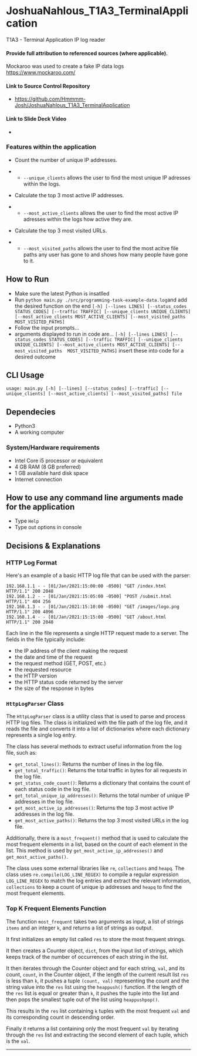 # JoshuaNahlous_T1A3_TerminalApplication
 T1A3 - Terminal Application IP log reader

#### Provide full attribution to referenced sources (where applicable).
Mockaroo was used to create a fake IP data logs https://www.mockaroo.com/

#### Link to Source Control Repository
* https://github.com/Hmmmm-Josh/JoshuaNahlous_T1A3_TerminalApplication

#### Link to Slide Deck Video
* 

### Features within the application
* Count the number of unique IP addresses.
* * `--unique_clients` allows the user to find the most unique IP adresses within the logs.

* Calculate the top 3 most active IP addresses.
* * `--most_active_clients` allows the user to find the most active IP adresses within the logs how active they are.


* Calculate the top 3 most visited URLs.
* * `--most_visited_paths` allows the user to find the most acitve file paths any user has gone to and shows how many people have gone to it.




## How to Run
* Make sure the latest Python is insatlled
* Run `python main.py ./src/programming-task-example-data.log`and add the desired function on the end `[-h] [--lines LINES] [--status_codes STATUS_CODES] [--traffic TRAFFIC] [--unique_clients UNIQUE_CLIENTS] [--most_active_clients MOST_ACTIVE_CLIENTS] [--most_visited_paths  MOST_VISITED_PATHS]`
* Follow the input prompts...
* arguments displayed to run in code are... `[-h] [--lines LINES] [--status_codes STATUS_CODES] [--traffic TRAFFIC] [--unique_clients UNIQUE_CLIENTS] [--most_active_clients MOST_ACTIVE_CLIENTS] [--most_visited_paths  MOST_VISITED_PATHS]` insert these into code for a desired outcome

## CLI Usage
```
usage: main.py [-h] [--lines] [--status_codes] [--traffic] [--unique_clients] [--most_active_clients] [--most_visited_paths] file
```

## Dependecies
* Python3
* A working computer
### System/Hardware requirements 
* Intel Core i5 processor or equivalent
* 4 GB RAM (8 GB preferred)
* 1 GB available hard disk space
* Internet connection

## How to use any command line arguments made for the application
* Type `Help`
* Type out options in console



## Decisions & Explanations

### HTTP Log Format

Here's an example of a basic HTTP log file that can be used with the parser:

```
192.168.1.1 - - [01/Jan/2021:15:00:00 -0500] "GET /index.html HTTP/1.1" 200 2048
192.168.1.2 - - [01/Jan/2021:15:05:00 -0500] "POST /submit.html HTTP/1.1" 404 256
192.168.1.3 - - [01/Jan/2021:15:10:00 -0500] "GET /images/logo.png HTTP/1.1" 200 4096
192.168.1.4 - - [01/Jan/2021:15:15:00 -0500] "GET /about.html HTTP/1.1" 200 2048
```

Each line in the file represents a single HTTP request made to a server. The fields in the file typically include:

- the IP address of the client making the request
- the date and time of the request
- the request method (GET, POST, etc.)
- the requested resource
- the HTTP version
- the HTTP status code returned by the server
- the size of the response in bytes

### `HttpLogParser` Class

The `HttpLogParser` class is a utility class that is used to parse and process HTTP log files. The class is initialized with the file path of the log file, and it reads the file and converts it into a list of dictionaries where each dictionary represents a single log entry.

The class has several methods to extract useful information from the log file, such as:

- `get_total_lines()`: Returns the number of lines in the log file.
- `get_total_traffic()`: Returns the total traffic in bytes for all requests in the log file.
- `get_status_code_count()`: Returns a dictionary that contains the count of each status code in the log file.
- `get_total_unique_ip_addresses()`: Returns the total number of unique IP addresses in the log file.
- `get_most_active_ip_addresses()`: Returns the top 3 most active IP addresses in the log file.
- `get_most_active_paths()`: Returns the top 3 most visited URLs in the log file.

Additionally, there is a `most_frequent()` method that is used to calculate the most frequent elements in a list, based on the count of each element in the list. This method is used by `get_most_active_ip_addresses()` and `get_most_active_paths()`.

The class uses some external libraries like `re`, `collections` and `heapq`. The class uses `re.compile(LOG_LINE_REGEX)` to compile a regular expression `LOG_LINE_REGEX` to match the log entries and extract the relevant information, `collections` to keep a count of unique ip addresses and `heapq` to find the most frequent elements.

### Top K Frequent Elements Function

The function `most_frequent` takes two arguments as input, a list of strings `items` and an integer `k`, and returns a list of strings as output.

It first initializes an empty list called `res` to store the most frequent strings.

It then creates a Counter object, `dict`, from the input list of strings, which keeps track of the number of occurrences of each string in the list.

It then iterates through the Counter object and for each string, `val`, and its count, `count`, in the Counter object, if the length of the current result list `res` is less than `k`, it pushes a tuple `(count, val)` representing the count and the string value into the `res` list using the `heappush()` function. If the length of the `res` list is equal or greater than `k`, it pushes the tuple into the list and then pops the smallest tuple out of the list using `heappushpop()`.

This results in the `res` list containing `k` tuples with the most frequent `val` and its corresponding count in descending order.

Finally it returns a list containing only the most frequent `val` by iterating through the `res` list and extracting the second element of each tuple, which is the `val`.

---







